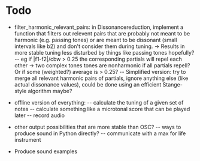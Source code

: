 # Todo

- filter_harmonic_relevant_pairs: in Dissonancereduction, implement a function that filters out relevent pairs that are probably not meant to be harmonic (e.g. passing tones) or are meant to be dissonant (small intervals like b2) and don't consider them during tuning. -> Results in more stable tuning less disturbed by things like passing tones hopefully?
-- eg if |f1-f2|/cbw > 0.25 the corresponding partials will repel each other -> two complex tones tones are nonharmonic if all partials repell? Or if some (weighted?) average is > 0.25?
-- Simplified version: try to merge all relevant harmonic pairs of partials, ignore anything else (like actual dissonance values), could be done using an efficient Stange-style algorithm maybe?

- offline version of everything:
-- calculate the tuning of a given set of notes
-- calculate something like a microtonal score that can be played later
-- record audio

- other output possibilities that are more stable than OSC?
-- ways to produce sound in Python directly?
-- communicate with a max for life instrument

- Produce sound examples